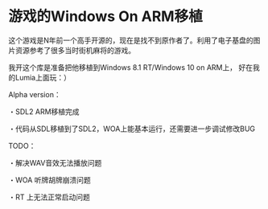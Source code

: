# 游戏的Windows On ARM移植

这个游戏是N年前一个高手开源的，现在是找不到原作者了。利用了电子基盘的图片资源参考了很多当时街机麻将的游戏。

我开这个库是准备把他移植到Windows 8.1 RT/Windows 10 on ARM上， 好在我的Lumia上面玩：） 


Alpha version：

・SDL2  ARM移植完成

・代码从SDL移植到了SDL2，WOA上能基本运行，还需要进一步调试修改BUG

TODO：

・解决WAV音效无法播放问题

・WOA 听牌胡牌崩溃问题

・RT 上无法正常启动问题
